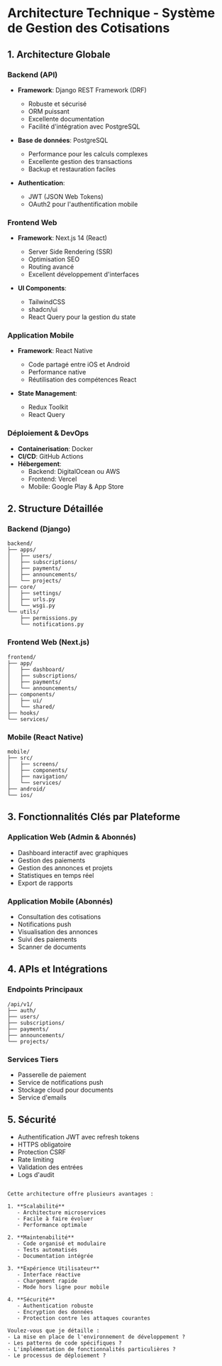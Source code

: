 # Architecture Technique - Système de Gestion des Cotisations

## 1. Architecture Globale

### Backend (API)
- **Framework**: Django REST Framework (DRF)
  - Robuste et sécurisé
  - ORM puissant
  - Excellente documentation
  - Facilité d'intégration avec PostgreSQL

- **Base de données**: PostgreSQL
  - Performance pour les calculs complexes
  - Excellente gestion des transactions
  - Backup et restauration faciles

- **Authentication**: 
  - JWT (JSON Web Tokens)
  - OAuth2 pour l'authentification mobile

### Frontend Web
- **Framework**: Next.js 14 (React)
  - Server Side Rendering (SSR)
  - Optimisation SEO
  - Routing avancé
  - Excellent développement d'interfaces

- **UI Components**: 
  - TailwindCSS
  - shadcn/ui
  - React Query pour la gestion du state

### Application Mobile
- **Framework**: React Native
  - Code partagé entre iOS et Android
  - Performance native
  - Réutilisation des compétences React

- **State Management**: 
  - Redux Toolkit
  - React Query

### Déploiement & DevOps
- **Containerisation**: Docker
- **CI/CD**: GitHub Actions
- **Hébergement**: 
  - Backend: DigitalOcean ou AWS
  - Frontend: Vercel
  - Mobile: Google Play & App Store

## 2. Structure Détaillée

### Backend (Django)
```plaintext
backend/
├── apps/
│   ├── users/
│   ├── subscriptions/
│   ├── payments/
│   ├── announcements/
│   └── projects/
├── core/
│   ├── settings/
│   ├── urls.py
│   └── wsgi.py
└── utils/
    ├── permissions.py
    └── notifications.py
```

### Frontend Web (Next.js)
```plaintext
frontend/
├── app/
│   ├── dashboard/
│   ├── subscriptions/
│   ├── payments/
│   └── announcements/
├── components/
│   ├── ui/
│   └── shared/
├── hooks/
└── services/
```

### Mobile (React Native)
```plaintext
mobile/
├── src/
│   ├── screens/
│   ├── components/
│   ├── navigation/
│   └── services/
├── android/
└── ios/
```

## 3. Fonctionnalités Clés par Plateforme

### Application Web (Admin & Abonnés)
- Dashboard interactif avec graphiques
- Gestion des paiements
- Gestion des annonces et projets
- Statistiques en temps réel
- Export de rapports

### Application Mobile (Abonnés)
- Consultation des cotisations
- Notifications push
- Visualisation des annonces
- Suivi des paiements
- Scanner de documents

## 4. APIs et Intégrations

### Endpoints Principaux
```plaintext
/api/v1/
├── auth/
├── users/
├── subscriptions/
├── payments/
├── announcements/
└── projects/
```

### Services Tiers
- Passerelle de paiement
- Service de notifications push
- Stockage cloud pour documents
- Service d'emails

## 5. Sécurité

- Authentification JWT avec refresh tokens
- HTTPS obligatoire
- Protection CSRF
- Rate limiting
- Validation des entrées
- Logs d'audit
```

Cette architecture offre plusieurs avantages :

1. **Scalabilité**
   - Architecture microservices
   - Facile à faire évoluer
   - Performance optimale

2. **Maintenabilité**
   - Code organisé et modulaire
   - Tests automatisés
   - Documentation intégrée

3. **Expérience Utilisateur**
   - Interface réactive
   - Chargement rapide
   - Mode hors ligne pour mobile

4. **Sécurité**
   - Authentication robuste
   - Encryption des données
   - Protection contre les attaques courantes

Voulez-vous que je détaille :
- La mise en place de l'environnement de développement ?
- Les patterns de code spécifiques ?
- L'implémentation de fonctionnalités particulières ?
- Le processus de déploiement ?